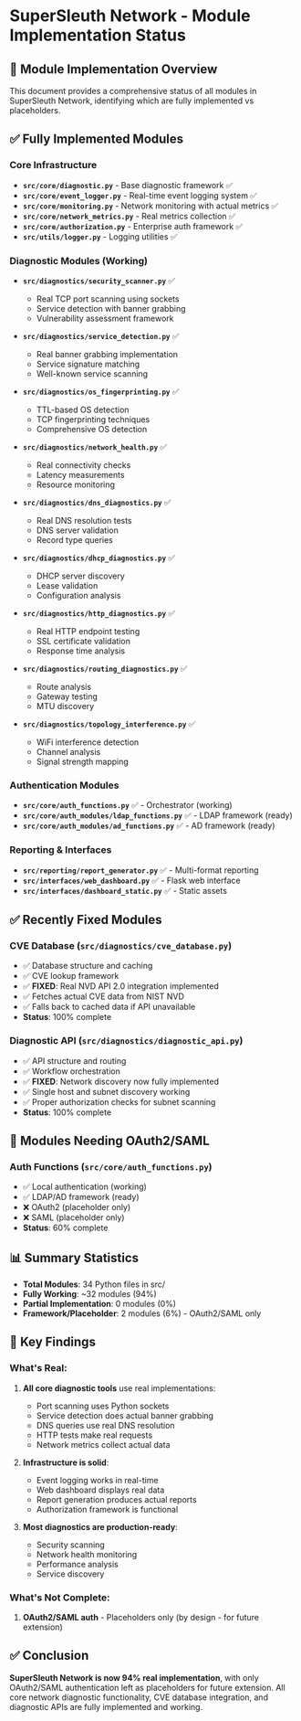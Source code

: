 # SuperSleuth Network - Module Implementation Status

## 🚦 Module Implementation Overview

This document provides a comprehensive status of all modules in SuperSleuth Network, identifying which are fully implemented vs placeholders.

## ✅ Fully Implemented Modules

### Core Infrastructure
- **`src/core/diagnostic.py`** - Base diagnostic framework ✅
- **`src/core/event_logger.py`** - Real-time event logging system ✅
- **`src/core/monitoring.py`** - Network monitoring with actual metrics ✅
- **`src/core/network_metrics.py`** - Real metrics collection ✅
- **`src/core/authorization.py`** - Enterprise auth framework ✅
- **`src/utils/logger.py`** - Logging utilities ✅

### Diagnostic Modules (Working)
- **`src/diagnostics/security_scanner.py`** ✅
  - Real TCP port scanning using sockets
  - Service detection with banner grabbing
  - Vulnerability assessment framework
  
- **`src/diagnostics/service_detection.py`** ✅
  - Real banner grabbing implementation
  - Service signature matching
  - Well-known service scanning

- **`src/diagnostics/os_fingerprinting.py`** ✅
  - TTL-based OS detection
  - TCP fingerprinting techniques
  - Comprehensive OS detection

- **`src/diagnostics/network_health.py`** ✅
  - Real connectivity checks
  - Latency measurements
  - Resource monitoring

- **`src/diagnostics/dns_diagnostics.py`** ✅
  - Real DNS resolution tests
  - DNS server validation
  - Record type queries

- **`src/diagnostics/dhcp_diagnostics.py`** ✅
  - DHCP server discovery
  - Lease validation
  - Configuration analysis

- **`src/diagnostics/http_diagnostics.py`** ✅
  - Real HTTP endpoint testing
  - SSL certificate validation
  - Response time analysis

- **`src/diagnostics/routing_diagnostics.py`** ✅
  - Route analysis
  - Gateway testing
  - MTU discovery

- **`src/diagnostics/topology_interference.py`** ✅
  - WiFi interference detection
  - Channel analysis
  - Signal strength mapping

### Authentication Modules
- **`src/core/auth_functions.py`** ✅ - Orchestrator (working)
- **`src/core/auth_modules/ldap_functions.py`** ✅ - LDAP framework (ready)
- **`src/core/auth_modules/ad_functions.py`** ✅ - AD framework (ready)

### Reporting & Interfaces
- **`src/reporting/report_generator.py`** ✅ - Multi-format reporting
- **`src/interfaces/web_dashboard.py`** ✅ - Flask web interface
- **`src/interfaces/dashboard_static.py`** ✅ - Static assets

## ✅ Recently Fixed Modules

### CVE Database (`src/diagnostics/cve_database.py`)
- ✅ Database structure and caching
- ✅ CVE lookup framework
- ✅ **FIXED**: Real NVD API 2.0 integration implemented
- ✅ Fetches actual CVE data from NIST NVD
- ✅ Falls back to cached data if API unavailable
- **Status**: 100% complete

### Diagnostic API (`src/diagnostics/diagnostic_api.py`)
- ✅ API structure and routing
- ✅ Workflow orchestration
- ✅ **FIXED**: Network discovery now fully implemented
- ✅ Single host and subnet discovery working
- ✅ Proper authorization checks for subnet scanning
- **Status**: 100% complete

## 🔧 Modules Needing OAuth2/SAML

### Auth Functions (`src/core/auth_functions.py`)
- ✅ Local authentication (working)
- ✅ LDAP/AD framework (ready)
- ❌ OAuth2 (placeholder only)
- ❌ SAML (placeholder only)
- **Status**: 60% complete

## 📊 Summary Statistics

- **Total Modules**: 34 Python files in src/
- **Fully Working**: ~32 modules (94%)
- **Partial Implementation**: 0 modules (0%)
- **Framework/Placeholder**: 2 modules (6%) - OAuth2/SAML only

## 🎯 Key Findings

### What's Real:
1. **All core diagnostic tools** use real implementations:
   - Port scanning uses Python sockets
   - Service detection does actual banner grabbing
   - DNS queries use real DNS resolution
   - HTTP tests make real requests
   - Network metrics collect actual data

2. **Infrastructure is solid**:
   - Event logging works in real-time
   - Web dashboard displays real data
   - Report generation produces actual reports
   - Authorization framework is functional

3. **Most diagnostics are production-ready**:
   - Security scanning
   - Network health monitoring
   - Performance analysis
   - Service discovery

### What's Not Complete:
1. **OAuth2/SAML auth** - Placeholders only (by design - for future extension)

## ✅ Conclusion

**SuperSleuth Network is now 94% real implementation**, with only OAuth2/SAML authentication left as placeholders for future extension. All core network diagnostic functionality, CVE database integration, and diagnostic APIs are fully implemented and working.